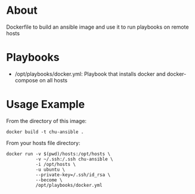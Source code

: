 # About

Dockerfile to build an ansible image and use it to run playbooks on remote hosts

# Playbooks

- /opt/playbooks/docker.yml: Playbook that installs docker and docker-compose on all hosts

# Usage Example


From the directory of this image:

```
docker build -t chu-ansible .
```

From your hosts file directory:

```
docker run -v $(pwd)/hosts:/opt/hosts \
           -v ~/.ssh:/.ssh chu-ansible \
           -i /opt/hosts \
           -u ubuntu \
           --private-key=/.ssh/id_rsa \
           --become \
           /opt/playbooks/docker.yml
```